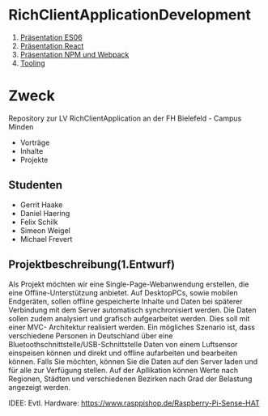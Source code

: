 # RichClientApplicationDevelopment

1. [Präsentation ES06](https://sweigel1.github.io/RichClientApplicationDevelopment/ES06/index.html#1) 
2. [Präsentation React](https://sweigel1.github.io/RichClientApplicationDevelopment/react/index.html)
3. [Präsentation NPM und Webpack ](https://sweigel1.github.io/RichClientApplicationDevelopment/NSM_WEBPACK/index.html)
4. [Tooling](https://sweigel1.github.io/RichClientApplicationDevelopment/Tooling/index.html)

# Zweck

Repository zur LV RichClientApplication an der FH Bielefeld - Campus Minden

- Vorträge
- Inhalte
- Projekte

## Studenten

- Gerrit Haake
- Daniel Haering
- Felix Schilk
- Simeon Weigel
- Michael Frevert

## Projektbeschreibung(1.Entwurf)

Als Projekt möchten wir eine Single-Page-Webanwendung erstellen, die eine Offline-Unterstützung anbietet.
Auf DesktopPCs, sowie mobilen Endgeräten, sollen offline gespeicherte Inhalte und Daten bei späterer Verbindung 
mit dem Server automatisch synchronisiert werden. Die Daten sollen zudem analysiert und grafisch aufgearbeitet werden.
Dies soll mit einer MVC- Architektur realisiert werden. Ein mögliches Szenario ist, dass verschiedene Personen in Deutschland über eine Bluetoothschnittstelle/USB-Schnittstelle Daten von einem Luftsensor einspeisen können und direkt und offline aufarbeiten und bearbeiten können. 
Falls Sie möchten, können Sie die Daten auf den Server laden und für alle zur Verfügung stellen. Auf der Apllikation können Werte nach Regionen, Städten und verschiedenen Bezirken nach Grad der Belastung angezeigt werden. 

IDEE:
Evtl. Hardware:
https://www.rasppishop.de/Raspberry-Pi-Sense-HAT


